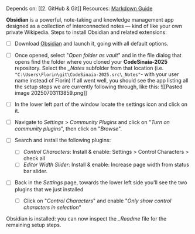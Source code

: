 Depends on: [[2. GitHub & Git]]
Resources:  [Markdown Guide](https://www.markdownguide.org/basic-syntax/)

**Obsidian** is a powerful, note-taking and knowledge management app designed as a collection of interconnected notes — kind of like your own private Wikipedia.
Steps to install Obsidian and related extensions:

- [ ] Download [Obsidian](https://obsidian.md/download) and launch it, going with all default options.
- [ ] Once opened, select "*Open folder as vault*" and in the file dialog that opens find the folder where you cloned your **CodeSinaia-2025** repository.
	Select the _\_Notes_ subfolder from that location (i.e. `"C:\Users\Florin\git\CodeSinaia-2025.src\_Notes"`- with your user name instead of Florin)
	If all went well, you should see the app listing all the setup steps we are currently following through, like this:
    ![[Pasted image 20250703113859.png]]

- [ ] In the lower left part of the window locate the settings icon and click on it.
- [ ] Navigate to *Settings* >  *Community Plugins* and click on "*Turn on community plugins*", then click on "*Browse*".
- [ ] Search and install the following plugins:
	- [ ] *Control Characters*: Install & enable: Settings > Control Characters > check all
	- [ ] *Editor Width Slider*: Install & enable: Increase page width from status bar slider.
- [ ] Back in the *Settings* page, towards the lower left side you'll see the two plugins that we just installed
	- [ ] Click on "*Control Characters*" and enable "*Only show control characters in selection*"

Obsidian is installed: you can now inspect the _\_Readme_ file for the remaining setup steps.
